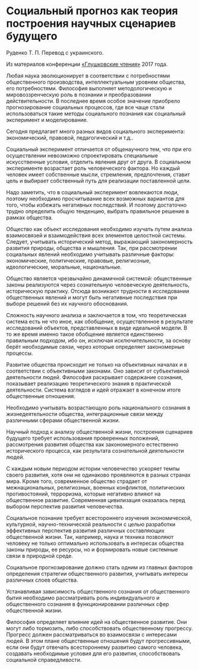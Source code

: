 # Социальный прогноз как теория построения научных сценариев будущего

Руденко Т. П. Перевод с украинского.

Из материалов конференции [«Глушковские чтения»](../index.md) 2017 года.

Любая наука эволюционирует в соответствии с потребностями общественного производства, интеллектуальным уровнем общества, его потребностями. Философия выполняет методологическую и мировоззренческую роль в познании и преобразовании действительности. В последнее время особое значение приобрело прогнозирование социальных процессов, где все чаще стали использоваться такие методы социального познания как социальный эксперимент и моделирование.

Сегодня предлагает много разных видов социального эксперимента: экономический, правовой, педагогический и т.д..

Социальный эксперимент отличается от общенаучного тем, что при его осуществлении невозможно спроектировать специальные искусственные условия, отделить явления друг от друга. В социальном эксперименте возрастает роль человеческого фактора. Но каждый человек имеет собственные мысли, стремления, предпочтения, ставит цель и выбирает собственный путь для реализации поставленной цели.

Надо заметить, что в социальный эксперимент вовлекаются люди, поэтому необходимо просчитывание всех возможных вариантов для того, чтобы избежать негативных последствий. И поэтому достаточно трудно определить общую тенденцию, выбрать правильное решение в рамках общества.

Общество как объект исследования необходимо изучать путем анализа взаимосвязей и взаимодействия всех элементов целостной системы. Следует, учитывать исторический метод, выражающий закономерность развития природы, общества и мышления. Так, при рассмотрении социальных явлений необходимо учитывать различные факторы: экономические, политические, правовые, религиозные, идеологические, моральные, национальные.

Общество является чрезвычайно динамичной системой: общественные законы реализуются через сознательную человеческую деятельность, историческую практику. Отсюда возникают трудности в исследовании общественных явлений и могут быть негативные последствия при выборе решений без их научного обоснования.

Сложность научного анализа и заключается в том, что теоретическая система есть не что иное, как обобщение, осуществленное в результате исследований объектов, представленных в виде идеальной модели. В то же время именно такое обобщение является единственно правильным подходом, ибо он, исключая исключительности, за основу берёт необходимые связи, через которые определяет закономерные процессы.

Развитие общества происходит не только на объективных началах и в соответствии с объективными законами. Оно зависит от субъективной деятельности людей. Философия раскрывает содержание сознания, показывает реализацию теоретического знания в практической деятельности. Система взглядов и идей отражает в конечном итоге общественные отношения.

Необходимо учитывать возрастающую роль национального сознания в жизнедеятельности общества, интеграционные связи между различными сферами общественной жизни.

Научный подход к анализу общественной жизни, построения сценариев будущего требует использования проверенных положений, рассмотрения развития общества как закономерного естественно исторического процесса, как результата сознательной деятельности людей.

С каждым новым периодом истории человечество ускоряет темпы своего развития, хотя они не одинаково проявляются в разных странах мира. Кроме того, современное общество страдает от межнациональных, религиозных, военных конфликтов, политических противостояний, терроризма, которые негативно влияют на общественное развитие. Современная цивилизация оказалась перед выбором перспектив развития человечества.

Социальное познание требует всестороннего изучения экономической, культурной, научно-технической реальности с целью разработки эффективных перспектив развития различных составляющих общественной жизни. Так, например, наука и техника позволяют человеку не только оптимально использовать в интересах общества законы природы, ее ресурсы, но и формировать новые системные связи в природной среде.

Социальное прогнозирование должно стать одним из главных факторов определения стратегии общественного развития, учитывать интересы различных слоев общества.

Устанавливая зависимость общественного сознания от общественного бытия необходимо рассматривать роль индивидуального и общественного сознания в функционировании различных сфер общественной жизни.

Философия определяет влияние идей на общественное развитие. Они могут либо тормозить, либо способствовать общественному прогрессу. Прогресс должен рассматриваться во взаимосвязи с интересами людей. В этом плане общественные отношения будут прогрессивными, если они будут отвечать всестороннему развитию самого человека, создавать необходимые условия для его развития, способствовать социальной справедливости.